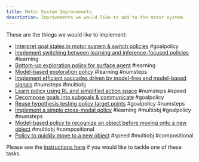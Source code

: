 ```yaml
---
title: Motor System Improvements
description: Improvements we would like to add to the motor system.
---
```


These are the things we would like to implement:

- [Interpret goal states in motor system & switch policies](motor-system-improvements/interpret-goal-states-in-motor-system-switch-policies.md) #goalpolicy
- [Implement switching between learning and inference-focused policies](motor-system-improvements/implement-switching-between-learning-and-inference-focused-policies.md) #learning
- [Bottom-up exploration policy for surface agent](motor-system-improvements/bottom-up-exploration-policy-for-surface-agent.md) #learning
- [Model-based exploration policy](motor-system-improvements/model-based-exploration-policy.md) #learning #numsteps
- [Implement efficient saccades driven by model-free and model-based signals](motor-system-improvements/implement-efficient-saccades-driven-by-model-free-and-model-based-signals.md) #numsteps #multiobj
- [Learn policy using RL and simplified action space](motor-system-improvements/learn-policy-using-rl.md) #numsteps #speed
- [Decompose goals into subgoals & communicate](motor-system-improvements/decompose-goals-into-subgoals-communicate.md) #goalpolicy
- [Reuse hypothesis testing policy target points](motor-system-improvements/reuse-hypothesis-testing-policy-target-points.md) #goalpolicy #numsteps
- [Implement a simple cross-modal policy](motor-system-improvements/implement-a-simple-cross-modal-policy-for-sensory-guidance.md) #learning #multiobj #goalpolicy #numsteps
- [Model-based policy to recognize an object before moving onto a new object](motor-system-improvements/model-based-policy-to-recognize-an-object-before-moving-on-to-a-new-object.md) #multiobj #compositional
- [Policy to quickly move to a new object](motor-system-improvements/policy-to-quickly-move-to-a-new-object.md) #speed #multiobj #compositional

Please see the [instructions here](project-roadmap.md#how-you-can-contribute) if you would like to tackle one of these tasks.